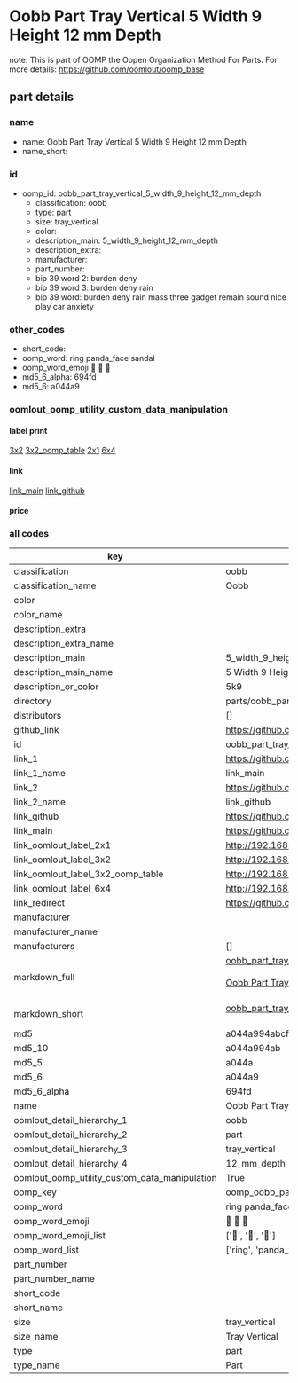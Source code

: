 # Oobb Part Tray Vertical 5 Width 9 Height 12 mm Depth  

note: This is part of OOMP the Oopen Organization Method For Parts. For more details: https://github.com/oomlout/oomp_base

##  part details
  







### name
* name: Oobb Part Tray Vertical 5 Width 9 Height 12 mm Depth
* name_short: 
### id
* oomp_id: oobb_part_tray_vertical_5_width_9_height_12_mm_depth
  * classification: oobb
  * type: part
  * size: tray_vertical
  * color: 
  * description_main: 5_width_9_height_12_mm_depth
  * description_extra: 
  * manufacturer: 
  * part_number: 
  * bip 39 word 2: burden deny
  * bip 39 word 3: burden deny rain
  * bip 39 word: burden deny rain mass three gadget remain sound nice play car anxiety

### other_codes
* short_code: 
* oomp_word: ring panda_face sandal
* oomp_word_emoji :ring: :panda_face: :sandal:
* md5_6_alpha: 694fd
* md5_6: a044a9






### oomlout_oomp_utility_custom_data_manipulation
#### label print
[3x2](http://192.168.1.245:1112/?label=oomp%20694fd)
[3x2_oomp_table](http://192.168.1.108:1112/?label=oomp%20694fd)
[2x1](http://192.168.1.242:1112/?label=oomp%20694fd)
[6x4](http://192.168.1.55:1112/?label=oomp%20694fd)    

#### link

[link_main](https://github.com/oomlout/oomlout_oomp_version_1_messy/tree/main/parts/oobb_part_tray_vertical_5_width_9_height_12_mm_depth) [link_github](https://github.com/oomlout/oomlout_oomp_version_1_messy/tree/main/parts/oobb_part_tray_vertical_5_width_9_height_12_mm_depth)                             

#### price







### all codes 
| key | value |  
| --- | --- |  
| classification | oobb |  
| classification_name | Oobb |  
| color |  |  
| color_name |  |  
| description_extra |  |  
| description_extra_name |  |  
| description_main | 5_width_9_height_12_mm_depth |  
| description_main_name | 5 Width 9 Height 12 mm Depth |  
| description_or_color | 5k9 |  
| directory | parts/oobb_part_tray_vertical_5_width_9_height_12_mm_depth |  
| distributors | [] |  
| github_link | https://github.com/oomlout/oomlout_oomp_part_src/tree/main/parts/oobb_part_tray_vertical_5_width_9_height_12_mm_depth |  
| id | oobb_part_tray_vertical_5_width_9_height_12_mm_depth |  
| link_1 | https://github.com/oomlout/oomlout_oomp_version_1_messy/tree/main/parts/oobb_part_tray_vertical_5_width_9_height_12_mm_depth |  
| link_1_name | link_main |  
| link_2 | https://github.com/oomlout/oomlout_oomp_version_1_messy/tree/main/parts/oobb_part_tray_vertical_5_width_9_height_12_mm_depth |  
| link_2_name | link_github |  
| link_github | https://github.com/oomlout/oomlout_oomp_version_1_messy/tree/main/parts/oobb_part_tray_vertical_5_width_9_height_12_mm_depth |  
| link_main | https://github.com/oomlout/oomlout_oomp_version_1_messy/tree/main/parts/oobb_part_tray_vertical_5_width_9_height_12_mm_depth |  
| link_oomlout_label_2x1 | http://192.168.1.242:1112/?label=oomp%20694fd |  
| link_oomlout_label_3x2 | http://192.168.1.245:1112/?label=oomp%20694fd |  
| link_oomlout_label_3x2_oomp_table | http://192.168.1.108:1112/?label=oomp%20694fd |  
| link_oomlout_label_6x4 | http://192.168.1.55:1112/?label=oomp%20694fd |  
| link_redirect | https://github.com/oomlout/oomlout_oomp_version_1_messy/tree/main/parts/oobb_part_tray_vertical_5_width_9_height_12_mm_depth |  
| manufacturer |  |  
| manufacturer_name |  |  
| manufacturers | [] |  
| markdown_full | [oobb_part_tray_vertical_5_width_9_height_12_mm_depth](none)<br>[](none)<br>[Oobb Part Tray Vertical 5 Width 9 Height 12 Mm Depth](none)<br><br> |  
| markdown_short | [oobb_part_tray_vertical_5_width_9_height_12_mm_depth](none)<br><br> |  
| md5 | a044a994abcfd6b17af08889620ea8f4 |  
| md5_10 | a044a994ab |  
| md5_5 | a044a |  
| md5_6 | a044a9 |  
| md5_6_alpha | 694fd |  
| name | Oobb Part Tray Vertical 5 Width 9 Height 12 mm Depth |  
| oomlout_detail_hierarchy_1 | oobb |  
| oomlout_detail_hierarchy_2 | part |  
| oomlout_detail_hierarchy_3 | tray_vertical |  
| oomlout_detail_hierarchy_4 | 12_mm_depth |  
| oomlout_oomp_utility_custom_data_manipulation | True |  
| oomp_key | oomp_oobb_part_tray_vertical_5_width_9_height_12_mm_depth |  
| oomp_word | ring panda_face sandal |  
| oomp_word_emoji | :ring: :panda_face: :sandal: |  
| oomp_word_emoji_list | [':ring:', ':panda_face:', ':sandal:'] |  
| oomp_word_list | ['ring', 'panda_face', 'sandal'] |  
| part_number |  |  
| part_number_name |  |  
| short_code |  |  
| short_name |  |  
| size | tray_vertical |  
| size_name | Tray Vertical |  
| type | part |  
| type_name | Part |  
